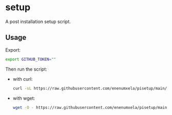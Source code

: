 # setup

A post installation setup script.

## Usage

Export:

```bash
export GITHUB_TOKEN=""
```

Then run the script:

* with curl:

	```bash
	curl -sL https://raw.githubusercontent.com/enenumxela/pisetup/main/setup | bash
	```

* with wget:

	```bash
	wget -O - https://raw.githubusercontent.com/enenumxela/pisetup/main/setup | bash
	```
